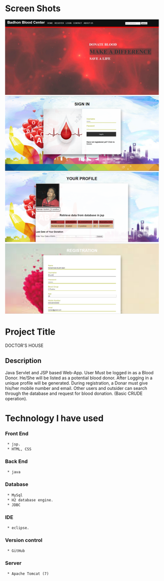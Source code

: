 
# Screen Shots
  
  <img src="baddhon/1.PNG" width="600"/>
  
  <img src="baddhon/2.PNG" width="600"/>
  
  <img src="baddhon/3.PNG" width="600"/>
  
  <img src="baddhon/4.PNG" width="600"/>



# Project Title
DOCTOR'S HOUSE

## Description

Java Servlet and JSP based Web-App. User Must be logged in as a Blood Donor. He/She will be listed as a potential blood donor. After
Logging in a unique profile will be generated. During registration, a Donar must give his/her mobile number and email. Other users and outsider can search through the database and request for blood donation. (Basic CRUDE operation).

 
 
# Technology I have used
  ### Front End
     * jsp. 
     * HTML, CSS
     
  ### Back End
     * java
  
  ### Database
     * MySql
     * H2 database engine.
     * JDBC
  ### IDE
     * eclipse.

  ### Version control
     * GitHub
  ### Server
     * Apache Tomcat (7)
     
  
